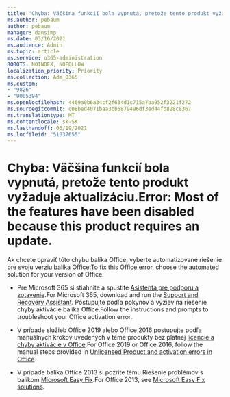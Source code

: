 ```yaml
---
title: 'Chyba: Väčšina funkcií bola vypnutá, pretože tento produkt vyžaduje aktualizáciu.'
ms.author: pebaum
author: pebaum
manager: dansimp
ms.date: 03/16/2021
ms.audience: Admin
ms.topic: article
ms.service: o365-administration
ROBOTS: NOINDEX, NOFOLLOW
localization_priority: Priority
ms.collection: Adm_O365
ms.custom:
- "9826"
- "9005394"
ms.openlocfilehash: 4469a0b6a34cf2f634d1c715a7ba952f3221f272
ms.sourcegitcommit: c08bed4071baa3bb5879496df3ed44fb828c8367
ms.translationtype: MT
ms.contentlocale: sk-SK
ms.lasthandoff: 03/19/2021
ms.locfileid: "51037655"
---
```

# <a name="error-most-of-the-features-have-been-disabled-because-this-product-requires-an-update"></a><span data-ttu-id="a0d19-102">Chyba: Väčšina funkcií bola vypnutá, pretože tento produkt vyžaduje aktualizáciu.</span><span class="sxs-lookup"><span data-stu-id="a0d19-102">Error: Most of the features have been disabled because this product requires an update.</span></span>

<span data-ttu-id="a0d19-103">Ak chcete opraviť túto chybu balíka Office, vyberte automatizované riešenie pre svoju verziu balíka Office:</span><span class="sxs-lookup"><span data-stu-id="a0d19-103">To fix this Office error, choose the automated solution for your version of Office:</span></span>

- <span data-ttu-id="a0d19-104">Pre Microsoft 365 si stiahnite a spustite [Asistenta pre podporu a zotavenie](https://aka.ms/SaRA-OfficeActivation-Chat).</span><span class="sxs-lookup"><span data-stu-id="a0d19-104">For Microsoft 365, download and run the [Support and Recovery Assistant](https://aka.ms/SaRA-OfficeActivation-Chat).</span></span> <span data-ttu-id="a0d19-105">Postupujte podľa pokynov a výziev na riešenie chyby aktivácie balíka Office.</span><span class="sxs-lookup"><span data-stu-id="a0d19-105">Follow the instructions and prompts to troubleshoot your Office activation error.</span></span>

- <span data-ttu-id="a0d19-106">V prípade služieb Office 2019 alebo Office 2016 postupujte podľa manuálnych krokov uvedených v téme produkty bez platnej [licencie a chyby aktivácie v Office](https://support.microsoft.com/office/0d23d3c0-c19c-4b2f-9845-5344fedc4380#bkmk_fixyourself).</span><span class="sxs-lookup"><span data-stu-id="a0d19-106">For Office 2019 or Office 2016, follow the manual steps provided in [Unlicensed Product and activation errors in Office](https://support.microsoft.com/office/0d23d3c0-c19c-4b2f-9845-5344fedc4380#bkmk_fixyourself).</span></span>

- <span data-ttu-id="a0d19-107">V prípade balíka Office 2013 si pozrite tému Riešenie problémov s balíkom [Microsoft Easy Fix](https://support.microsoft.com/topic/microsoft-easy-fix-solutions-have-been-discontinued-b0f4b5f9-3b5a-bd9e-d75d-d45e2f12e16c).</span><span class="sxs-lookup"><span data-stu-id="a0d19-107">For Office 2013, see [Microsoft Easy Fix solutions](https://support.microsoft.com/topic/microsoft-easy-fix-solutions-have-been-discontinued-b0f4b5f9-3b5a-bd9e-d75d-d45e2f12e16c).</span></span>